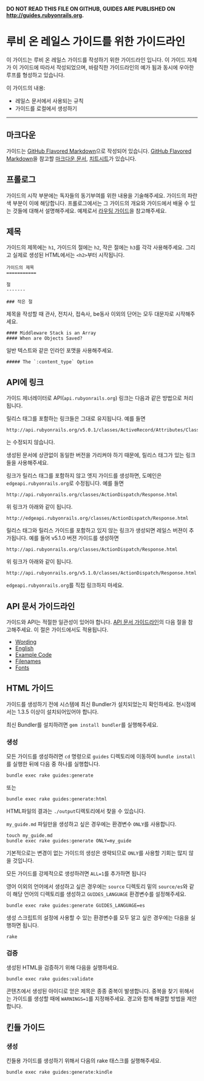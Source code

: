 **DO NOT READ THIS FILE ON GITHUB, GUIDES ARE PUBLISHED ON http://guides.rubyonrails.org.**

루비 온 레일스 가이드를 위한 가이드라인
===============================

이 가이드는 루비 온 레일스 가이드를 작성하기 위한 가이드라인 입니다. 이 가이드 자체가 이 가이드에 따라서 작성되었으며, 바람직한 가이드라인의 예가 됨과 동시에 우아한 루프를 형성하고 있습니다.

이 가이드의 내용:

* 레일스 문서에서 사용되는 규칙
* 가이드를 로컬에서 생성하기

--------------------------------------------------------------------------------

마크다운
-------

가이드는 [GitHub Flavored Markdown](https://help.github.com/articles/github-flavored-markdown)으로 작성되어 있습니다. [GitHub Flavored Markdown](https://help.github.com/articles/github-flavored-markdown)을 참고할 [마크다운 문서](http://daringfireball.net/projects/markdown/syntax), [치트시트](http://daringfireball.net/projects/markdown/basics)가 있습니다.

프롤로그
--------

가이드의 시작 부분에는 독자들의 동기부여를 위한 내용을 기술해주세요. 가이드의 파란색 부분이 이에 해당합니다. 프롤로그에서는 그 가이드의 개요와 가이드에서 배울 수 있는 것들에 대해서 설명해주세요. 예제로서 [라우팅 가이드](routing.html)을 참고해주세요.

제목
------

가이드의 제목에는 `h1`, 가이드의 절에는 `h2`, 작은 절에는 `h3`를 각각 사용해주세요. 그리고 실제로 생성된 HTML에서는 `<h2>`부터 시작됩니다.

```
가이드의 제목
===========

절
-------

### 작은 절
```

제목을 작성할 때 관사, 전치사, 접속사, be동사 이외의 단어는 모두 대문자로 시작해주세요.

```
#### Middleware Stack is an Array
#### When are Objects Saved?
```

일반 텍스트와 같은 인라인 포맷을 사용해주세요.

```
##### The `:content_type` Option
```

API에 링크
------------------

가이드 제너레이터로 API(`api.rubyonrails.org`) 링크는 다음과 같은 방법으로 처리됩니다.

릴리스 태그를 포함하는 링크들은 그대로 유지됩니다. 예를 들면

```
http://api.rubyonrails.org/v5.0.1/classes/ActiveRecord/Attributes/ClassMethods.html
```

는 수정되지 않습니다.

생성된 문서에 상관없이 동일한 버전을 가리켜야 하기 때문에, 릴리스 태그가 있는 링크들을 사용해주세요.

링크가 릴리스 태그를 포함하지 않고 엣지 가이드를 생성하면, 도메인은 `edgeapi.rubyonrails.org`로 수정됩니다. 예를 들면

```
http://api.rubyonrails.org/classes/ActionDispatch/Response.html
```

위 링크가 아래와 같이 됩니다.

```
http://edgeapi.rubyonrails.org/classes/ActionDispatch/Response.html
```

릴리스 태그와 릴리스 가이드를 포함하고 있지 않는 링크가 생성되면 레일스 버젼이 추가됩니다. 예를 들어 v5.1.0 버젼 가이드를 생성하면

```
http://api.rubyonrails.org/classes/ActionDispatch/Response.html
```

위 링크가 아래와 같이 됩니다.

```
http://api.rubyonrails.org/v5.1.0/classes/ActionDispatch/Response.html
```

`edgeapi.rubyonrails.org`를 직접 링크하지 마세요.


API 문서 가이드라인
----------------------------

가이드와 API는 적절한 일관성이 있어야 합니다. [API 문서 가이드라인](api_documentation_guidelines.html)의 다음 절을 참고해주세요. 이 절은 가이드에서도 적용됩니다.

* [Wording](api_documentation_guidelines.html#wording)
* [English](api_documentation_guidelines.html#english)
* [Example Code](api_documentation_guidelines.html#example-code)
* [Filenames](api_documentation_guidelines.html#file-names)
* [Fonts](api_documentation_guidelines.html#fonts)

HTML 가이드
-----------

가이드를 생성하기 전에 시스템에 최신 Bundler가 설치되었는지 확인하세요.
 현시점에서는 1.3.5 이상이 설치되어있어야 
합니다.

최신 Bundler를 설치하려면 `gem install bundler`를 실행해주세요.

### 생성

모든 가이드를 생성하려면 `cd` 명령으로 `guides` 디렉토리에 이동하여 `bundle install`를 실행한 뒤에 다음 중 하나를 실행합니다.

```
bundle exec rake guides:generate
```

또는

```
bundle exec rake guides:generate:html
```

HTML파일의 결과는 `./output`디렉토리에서 찾을 수 있습니다.

`my_guide.md` 파일만을 생성하고 싶은 경우에는 환경변수 `ONLY`를 사용합니다.

```
touch my_guide.md
bundle exec rake guides:generate ONLY=my_guide
```

기본적으로는 변경이 없는 가이드의 생성은 생략되므로 `ONLY`를 사용할 기회는 많지 않을 것입니다.

모든 가이드를 강제적으로 생성하려면 `ALL=1`를 추가하면 됩니다

영어 이외의 언어에서 생성하고 싶은 경우에는 `source` 디렉토리 밑의 `source/es`와 같이 해당 언어의 디렉토리를 생성하고 `GUIDES_LANGUAGE` 환경변수를 설정해주세요.

```
bundle exec rake guides:generate GUIDES_LANGUAGE=es
```

생성 스크립트의 설정에 사용할 수 있는 환경변수를 모두 알고 싶은 경우에는 다음을 실행하면 됩니다.

```
rake
```

### 검증

생성된 HTML을 검증하기 위해 다음을 실행하세요.

```
bundle exec rake guides:validate
```

콘텐츠에서 생성된 아이디로 얻은 제목은 종종 중복이 발생합니다. 중복을 찾기 위해서는 가이드를 생성할 때에 `WARNINGS=1`를 지정해주세요. 경고와 함께 해결할 방법을 제안합니다.

킨들 가이드
-------------

### 생성

킨들용 가이드를 생성하기 위해서 다음의 rake 태스크를 실행해주세요.

```
bundle exec rake guides:generate:kindle
```
